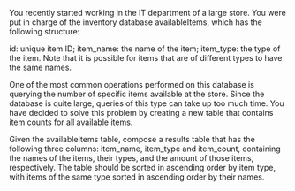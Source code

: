 You recently started working in the IT department of a large store. You were put in charge of the inventory 
database availableItems, which has the following structure:

id: unique item ID;
item_name: the name of the item;
item_type: the type of the item.
Note that it is possible for items that are of different types to have the same names.

One of the most common operations performed on this database is querying the number of specific items available at 
the store. Since the database is quite large, queries of this type can take up too much time. You have decided to solve 
this problem by creating a new table that contains item counts for all available items.

Given the availableItems table, compose a results table that has the following three columns: item_name, item_type 
and item_count, containing the names of the items, their types, and the amount of those items, respectively.
The table should be sorted in ascending order by item type, with items of the same type sorted in ascending order by their names.

